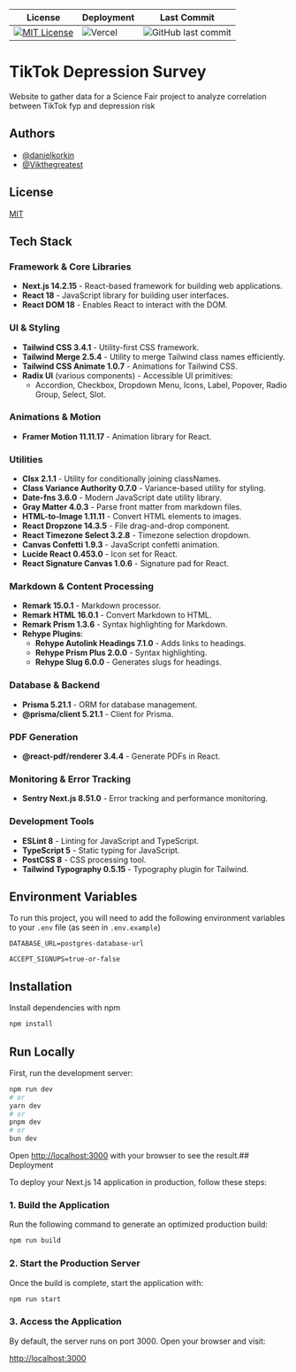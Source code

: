 | License                                                                                                        | Deployment                                                                          | Last Commit                                                                                            |
| -------------------------------------------------------------------------------------------------------------- | ----------------------------------------------------------------------------------- | ------------------------------------------------------------------------------------------------------ |
| [![MIT License](https://img.shields.io/badge/License-MIT-green.svg)](https://choosealicense.com/licenses/mit/) | ![Vercel](https://vercelbadge.vercel.app/api/danielkorkin/tiktok-depression-survey) | ![GitHub last commit](https://img.shields.io/github/last-commit/danielkorkin/tiktok-depression-survey) |

# TikTok Depression Survey

Website to gather data for a Science Fair project to analyze correlation between TikTok fyp and depression risk

## Authors

- [@danielkorkin](https://github.com/danielkorkin)
- [@Vikthegreatest](https://github.com/Vikthegreatest)

## License

[MIT](https://choosealicense.com/licenses/mit/)

## Tech Stack

### Framework & Core Libraries

- **Next.js 14.2.15** - React-based framework for building web applications.
- **React 18** - JavaScript library for building user interfaces.
- **React DOM 18** - Enables React to interact with the DOM.

### UI & Styling

- **Tailwind CSS 3.4.1** - Utility-first CSS framework.
- **Tailwind Merge 2.5.4** - Utility to merge Tailwind class names efficiently.
- **Tailwind CSS Animate 1.0.7** - Animations for Tailwind CSS.
- **Radix UI** (various components) - Accessible UI primitives:
    - Accordion, Checkbox, Dropdown Menu, Icons, Label, Popover, Radio Group, Select, Slot.

### Animations & Motion

- **Framer Motion 11.11.17** - Animation library for React.

### Utilities

- **Clsx 2.1.1** - Utility for conditionally joining classNames.
- **Class Variance Authority 0.7.0** - Variance-based utility for styling.
- **Date-fns 3.6.0** - Modern JavaScript date utility library.
- **Gray Matter 4.0.3** - Parse front matter from markdown files.
- **HTML-to-Image 1.11.11** - Convert HTML elements to images.
- **React Dropzone 14.3.5** - File drag-and-drop component.
- **React Timezone Select 3.2.8** - Timezone selection dropdown.
- **Canvas Confetti 1.9.3** - JavaScript confetti animation.
- **Lucide React 0.453.0** - Icon set for React.
- **React Signature Canvas 1.0.6** - Signature pad for React.

### Markdown & Content Processing

- **Remark 15.0.1** - Markdown processor.
- **Remark HTML 16.0.1** - Convert Markdown to HTML.
- **Remark Prism 1.3.6** - Syntax highlighting for Markdown.
- **Rehype Plugins**:
    - **Rehype Autolink Headings 7.1.0** - Adds links to headings.
    - **Rehype Prism Plus 2.0.0** - Syntax highlighting.
    - **Rehype Slug 6.0.0** - Generates slugs for headings.

### Database & Backend

- **Prisma 5.21.1** - ORM for database management.
- **@prisma/client 5.21.1** - Client for Prisma.

### PDF Generation

- **@react-pdf/renderer 3.4.4** - Generate PDFs in React.

### Monitoring & Error Tracking

- **Sentry Next.js 8.51.0** - Error tracking and performance monitoring.

### Development Tools

- **ESLint 8** - Linting for JavaScript and TypeScript.
- **TypeScript 5** - Static typing for JavaScript.
- **PostCSS 8** - CSS processing tool.
- **Tailwind Typography 0.5.15** - Typography plugin for Tailwind.

## Environment Variables

To run this project, you will need to add the following environment variables to your `.env` file (as seen in `.env.example`)

`DATABASE_URL=postgres-database-url`

`ACCEPT_SIGNUPS=true-or-false`

## Installation

Install dependencies with npm

```bash
npm install
```

## Run Locally

First, run the development server:

```bash
npm run dev
# or
yarn dev
# or
pnpm dev
# or
bun dev
```

Open [http://localhost:3000](http://localhost:3000) with your browser to see the result.## Deployment

To deploy your Next.js 14 application in production, follow these steps:

### 1. Build the Application

Run the following command to generate an optimized production build:

```bash
npm run build
```

### 2. Start the Production Server

Once the build is complete, start the application with:

```bash
npm run start
```

### 3. Access the Application

By default, the server runs on port 3000. Open your browser and visit:

[http://localhost:3000](http://localhost:3000)

